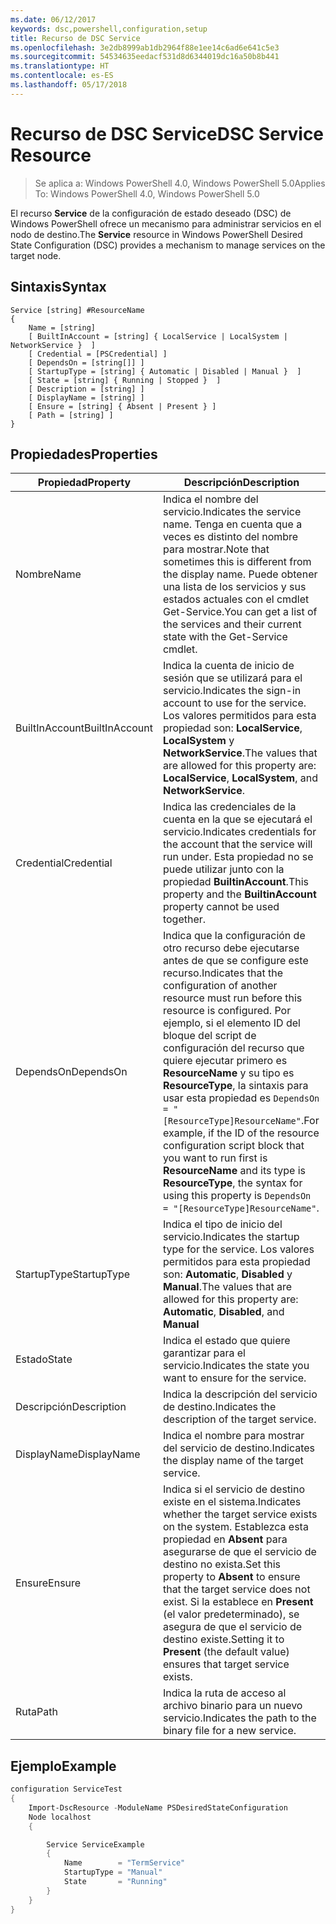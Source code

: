 ```yaml
---
ms.date: 06/12/2017
keywords: dsc,powershell,configuration,setup
title: Recurso de DSC Service
ms.openlocfilehash: 3e2db8999ab1db2964f88e1ee14c6ad6e641c5e3
ms.sourcegitcommit: 54534635eedacf531d8d6344019dc16a50b8b441
ms.translationtype: HT
ms.contentlocale: es-ES
ms.lasthandoff: 05/17/2018
---
```

# <a name="dsc-service-resource"></a><span data-ttu-id="19141-103">Recurso de DSC Service</span><span class="sxs-lookup"><span data-stu-id="19141-103">DSC Service Resource</span></span>

> <span data-ttu-id="19141-104">Se aplica a: Windows PowerShell 4.0, Windows PowerShell 5.0</span><span class="sxs-lookup"><span data-stu-id="19141-104">Applies To: Windows PowerShell 4.0, Windows PowerShell 5.0</span></span>


<span data-ttu-id="19141-105">El recurso **Service** de la configuración de estado deseado (DSC) de Windows PowerShell ofrece un mecanismo para administrar servicios en el nodo de destino.</span><span class="sxs-lookup"><span data-stu-id="19141-105">The **Service** resource in Windows PowerShell Desired State Configuration (DSC) provides a mechanism to manage services on the target node.</span></span>

## <a name="syntax"></a><span data-ttu-id="19141-106">Sintaxis</span><span class="sxs-lookup"><span data-stu-id="19141-106">Syntax</span></span>

```
Service [string] #ResourceName
{
    Name = [string]
    [ BuiltInAccount = [string] { LocalService | LocalSystem | NetworkService }  ]
    [ Credential = [PSCredential] ]
    [ DependsOn = [string[]] ]
    [ StartupType = [string] { Automatic | Disabled | Manual }  ]
    [ State = [string] { Running | Stopped }  ]
    [ Description = [string] ]
    [ DisplayName = [string] ]
    [ Ensure = [string] { Absent | Present } ]
    [ Path = [string] ]
}
```

## <a name="properties"></a><span data-ttu-id="19141-107">Propiedades</span><span class="sxs-lookup"><span data-stu-id="19141-107">Properties</span></span>

|  <span data-ttu-id="19141-108">Propiedad</span><span class="sxs-lookup"><span data-stu-id="19141-108">Property</span></span>  |  <span data-ttu-id="19141-109">Descripción</span><span class="sxs-lookup"><span data-stu-id="19141-109">Description</span></span>   |
|---|---|
| <span data-ttu-id="19141-110">Nombre</span><span class="sxs-lookup"><span data-stu-id="19141-110">Name</span></span>| <span data-ttu-id="19141-111">Indica el nombre del servicio.</span><span class="sxs-lookup"><span data-stu-id="19141-111">Indicates the service name.</span></span> <span data-ttu-id="19141-112">Tenga en cuenta que a veces es distinto del nombre para mostrar.</span><span class="sxs-lookup"><span data-stu-id="19141-112">Note that sometimes this is different from the display name.</span></span> <span data-ttu-id="19141-113">Puede obtener una lista de los servicios y sus estados actuales con el cmdlet Get-Service.</span><span class="sxs-lookup"><span data-stu-id="19141-113">You can get a list of the services and their current state with the Get-Service cmdlet.</span></span>|
| <span data-ttu-id="19141-114">BuiltInAccount</span><span class="sxs-lookup"><span data-stu-id="19141-114">BuiltInAccount</span></span>| <span data-ttu-id="19141-115">Indica la cuenta de inicio de sesión que se utilizará para el servicio.</span><span class="sxs-lookup"><span data-stu-id="19141-115">Indicates the sign-in account to use for the service.</span></span> <span data-ttu-id="19141-116">Los valores permitidos para esta propiedad son: **LocalService**, **LocalSystem** y **NetworkService**.</span><span class="sxs-lookup"><span data-stu-id="19141-116">The values that are allowed for this property are: **LocalService**, **LocalSystem**, and **NetworkService**.</span></span>|
| <span data-ttu-id="19141-117">Credential</span><span class="sxs-lookup"><span data-stu-id="19141-117">Credential</span></span>| <span data-ttu-id="19141-118">Indica las credenciales de la cuenta en la que se ejecutará el servicio.</span><span class="sxs-lookup"><span data-stu-id="19141-118">Indicates credentials for the account that the service will run under.</span></span> <span data-ttu-id="19141-119">Esta propiedad no se puede utilizar junto con la propiedad __BuiltinAccount__.</span><span class="sxs-lookup"><span data-stu-id="19141-119">This property and the __BuiltinAccount__ property cannot be used together.</span></span>|
| <span data-ttu-id="19141-120">DependsOn</span><span class="sxs-lookup"><span data-stu-id="19141-120">DependsOn</span></span>| <span data-ttu-id="19141-121">Indica que la configuración de otro recurso debe ejecutarse antes de que se configure este recurso.</span><span class="sxs-lookup"><span data-stu-id="19141-121">Indicates that the configuration of another resource must run before this resource is configured.</span></span> <span data-ttu-id="19141-122">Por ejemplo, si el elemento ID del bloque del script de configuración del recurso que quiere ejecutar primero es __ResourceName__ y su tipo es __ResourceType__, la sintaxis para usar esta propiedad es `DependsOn = "[ResourceType]ResourceName"`.</span><span class="sxs-lookup"><span data-stu-id="19141-122">For example, if the ID of the resource configuration script block that you want to run first is __ResourceName__ and its type is __ResourceType__, the syntax for using this property is `DependsOn = "[ResourceType]ResourceName"`.</span></span>|
| <span data-ttu-id="19141-123">StartupType</span><span class="sxs-lookup"><span data-stu-id="19141-123">StartupType</span></span>| <span data-ttu-id="19141-124">Indica el tipo de inicio del servicio.</span><span class="sxs-lookup"><span data-stu-id="19141-124">Indicates the startup type for the service.</span></span> <span data-ttu-id="19141-125">Los valores permitidos para esta propiedad son: **Automatic**, **Disabled** y **Manual**.</span><span class="sxs-lookup"><span data-stu-id="19141-125">The values that are allowed for this property are: **Automatic**, **Disabled**, and **Manual**</span></span>|
| <span data-ttu-id="19141-126">Estado</span><span class="sxs-lookup"><span data-stu-id="19141-126">State</span></span>| <span data-ttu-id="19141-127">Indica el estado que quiere garantizar para el servicio.</span><span class="sxs-lookup"><span data-stu-id="19141-127">Indicates the state you want to ensure for the service.</span></span>|
| <span data-ttu-id="19141-128">Descripción</span><span class="sxs-lookup"><span data-stu-id="19141-128">Description</span></span> | <span data-ttu-id="19141-129">Indica la descripción del servicio de destino.</span><span class="sxs-lookup"><span data-stu-id="19141-129">Indicates the description of the target service.</span></span>|
| <span data-ttu-id="19141-130">DisplayName</span><span class="sxs-lookup"><span data-stu-id="19141-130">DisplayName</span></span> | <span data-ttu-id="19141-131">Indica el nombre para mostrar del servicio de destino.</span><span class="sxs-lookup"><span data-stu-id="19141-131">Indicates the display name of the target service.</span></span>|
| <span data-ttu-id="19141-132">Ensure</span><span class="sxs-lookup"><span data-stu-id="19141-132">Ensure</span></span> | <span data-ttu-id="19141-133">Indica si el servicio de destino existe en el sistema.</span><span class="sxs-lookup"><span data-stu-id="19141-133">Indicates whether the target service exists on the system.</span></span> <span data-ttu-id="19141-134">Establezca esta propiedad en **Absent** para asegurarse de que el servicio de destino no exista.</span><span class="sxs-lookup"><span data-stu-id="19141-134">Set this property to **Absent** to ensure that the target service does not exist.</span></span> <span data-ttu-id="19141-135">Si la establece en **Present** (el valor predeterminado), se asegura de que el servicio de destino existe.</span><span class="sxs-lookup"><span data-stu-id="19141-135">Setting it to **Present** (the default value) ensures that target service exists.</span></span>|
| <span data-ttu-id="19141-136">Ruta</span><span class="sxs-lookup"><span data-stu-id="19141-136">Path</span></span> | <span data-ttu-id="19141-137">Indica la ruta de acceso al archivo binario para un nuevo servicio.</span><span class="sxs-lookup"><span data-stu-id="19141-137">Indicates the path to the binary file for a new service.</span></span>|

## <a name="example"></a><span data-ttu-id="19141-138">Ejemplo</span><span class="sxs-lookup"><span data-stu-id="19141-138">Example</span></span>

```powershell
configuration ServiceTest
{
    Import-DscResource -ModuleName PSDesiredStateConfiguration
    Node localhost
    {

        Service ServiceExample
        {
            Name        = "TermService"
            StartupType = "Manual"
            State       = "Running"
        }
    }
}
```